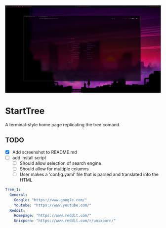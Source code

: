 <p align="center">
  <img src="/StartTree.png", title="StartTree"/>
</p>


# StartTree
A terminal-style home page replicating the tree comand.

## TODO
- [x] Add screenshot to README.md
- [ ] add install script
  - [ ] Should allow selection of search engine
  - [ ] Should allow for multiple columns
  - [ ] User makes a 'config.yaml' file that is parsed and translated into the HTML

```yaml
Tree_1:
  General:
    Google: "https://www.google.com/"
    Youtube: "https://www.youtube.com/"
  Reddit:
    Homepage: "https://www.reddit.com/"
    Unixporn: "https://www.reddit.com/r/unixporn/"
```

